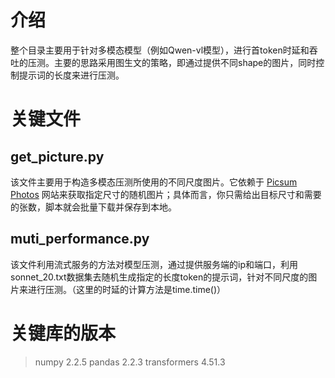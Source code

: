 # 介绍
整个目录主要用于针对多模态模型（例如Qwen-vl模型），进行首token时延和吞吐的压测。主要的思路采用图生文的策略，即通过提供不同shape的图片，同时控制提示词的长度来进行压测。
# 关键文件
## get_picture.py
该文件主要用于构造多模态压测所使用的不同尺度图片。它依赖于 [Picsum Photos](https://picsum.photos) 网站来获取指定尺寸的随机图片；具体而言，你只需给出目标尺寸和需要的张数，脚本就会批量下载并保存到本地。

## muti_performance.py
该文件利用流式服务的方法对模型压测，通过提供服务端的ip和端口，利用sonnet_20.txt数据集去随机生成指定的长度token的提示词，针对不同尺度的图片来进行压测。（这里的时延的计算方法是time.time()）
# 关键库的版本
>numpy                         2.2.5
pandas                        2.2.3
transformers                  4.51.3 



